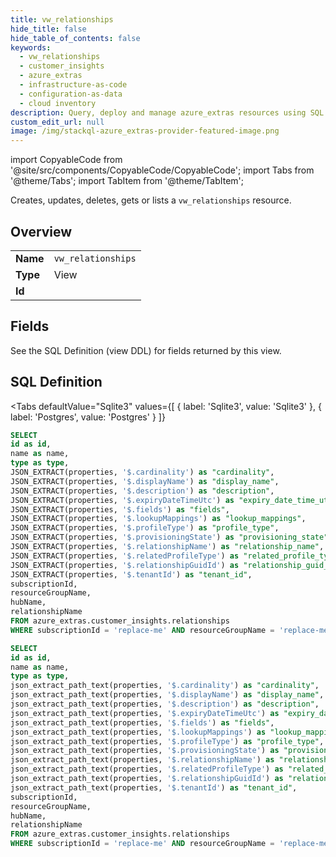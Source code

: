 ```yaml
--- 
title: vw_relationships
hide_title: false
hide_table_of_contents: false
keywords:
  - vw_relationships
  - customer_insights
  - azure_extras
  - infrastructure-as-code
  - configuration-as-data
  - cloud inventory
description: Query, deploy and manage azure_extras resources using SQL
custom_edit_url: null
image: /img/stackql-azure_extras-provider-featured-image.png
---
```


import CopyableCode from '@site/src/components/CopyableCode/CopyableCode';
import Tabs from '@theme/Tabs';
import TabItem from '@theme/TabItem';

Creates, updates, deletes, gets or lists a <code>vw_relationships</code> resource.

## Overview
<table><tbody>
<tr><td><b>Name</b></td><td><code>vw_relationships</code></td></tr>
<tr><td><b>Type</b></td><td>View</td></tr>
<tr><td><b>Id</b></td><td><CopyableCode code="azure_extras.customer_insights.vw_relationships" /></td></tr>
</tbody></table>

## Fields

See the SQL Definition (view DDL) for fields returned by this view.

## SQL Definition

<Tabs
defaultValue="Sqlite3"
values={[
{ label: 'Sqlite3', value: 'Sqlite3' },
{ label: 'Postgres', value: 'Postgres' }
]}
>
<TabItem value="Sqlite3">

```sql
SELECT
id as id,
name as name,
type as type,
JSON_EXTRACT(properties, '$.cardinality') as "cardinality",
JSON_EXTRACT(properties, '$.displayName') as "display_name",
JSON_EXTRACT(properties, '$.description') as "description",
JSON_EXTRACT(properties, '$.expiryDateTimeUtc') as "expiry_date_time_utc",
JSON_EXTRACT(properties, '$.fields') as "fields",
JSON_EXTRACT(properties, '$.lookupMappings') as "lookup_mappings",
JSON_EXTRACT(properties, '$.profileType') as "profile_type",
JSON_EXTRACT(properties, '$.provisioningState') as "provisioning_state",
JSON_EXTRACT(properties, '$.relationshipName') as "relationship_name",
JSON_EXTRACT(properties, '$.relatedProfileType') as "related_profile_type",
JSON_EXTRACT(properties, '$.relationshipGuidId') as "relationship_guid_id",
JSON_EXTRACT(properties, '$.tenantId') as "tenant_id",
subscriptionId,
resourceGroupName,
hubName,
relationshipName
FROM azure_extras.customer_insights.relationships
WHERE subscriptionId = 'replace-me' AND resourceGroupName = 'replace-me' AND hubName = 'replace-me';
```

</TabItem>
<TabItem value="Postgres">

```sql
SELECT
id as id,
name as name,
type as type,
json_extract_path_text(properties, '$.cardinality') as "cardinality",
json_extract_path_text(properties, '$.displayName') as "display_name",
json_extract_path_text(properties, '$.description') as "description",
json_extract_path_text(properties, '$.expiryDateTimeUtc') as "expiry_date_time_utc",
json_extract_path_text(properties, '$.fields') as "fields",
json_extract_path_text(properties, '$.lookupMappings') as "lookup_mappings",
json_extract_path_text(properties, '$.profileType') as "profile_type",
json_extract_path_text(properties, '$.provisioningState') as "provisioning_state",
json_extract_path_text(properties, '$.relationshipName') as "relationship_name",
json_extract_path_text(properties, '$.relatedProfileType') as "related_profile_type",
json_extract_path_text(properties, '$.relationshipGuidId') as "relationship_guid_id",
json_extract_path_text(properties, '$.tenantId') as "tenant_id",
subscriptionId,
resourceGroupName,
hubName,
relationshipName
FROM azure_extras.customer_insights.relationships
WHERE subscriptionId = 'replace-me' AND resourceGroupName = 'replace-me' AND hubName = 'replace-me';
```

</TabItem>
</Tabs>
